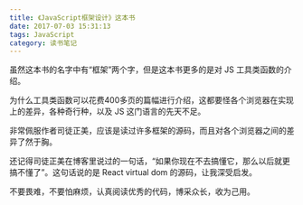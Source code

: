 ```yaml
---
title: 《JavaScript框架设计》这本书
date: 2017-07-03 15:31:13
tags: JavaScript
category: 读书笔记
---
```

虽然这本书的名字中有“框架”两个字，但是这本书更多的是对 JS 工具类函数的介绍。

为什么工具类函数可以花费400多页的篇幅进行介绍，这都要怪各个浏览器在实现上的差异，各种奇行种，以及 JS 这门语言的先天不足。

非常佩服作者司徒正美，应该是读过许多框架的源码，而且对各个浏览器之间的差异了然于胸。

还记得司徒正美在博客里说过的一句话，“如果你现在不去搞懂它，那么以后就更搞不懂了”。这句话说的是 React virtual dom 的源码，让我深受启发。

不要畏难，不要怕麻烦，认真阅读优秀的代码，博采众长，收为己用。